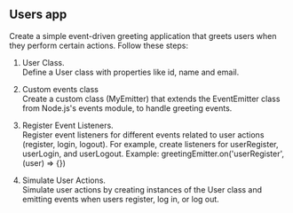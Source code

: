 ## Users app

Create a simple event-driven greeting application that greets users when they perform certain actions. 
Follow these steps:
1. User Class.\
Define a User class with properties like id, name and email.

2. Custom events class\
Create a custom class (MyEmitter) that extends the EventEmitter class from Node.js's events module, to handle greeting events.

3. Register Event Listeners.\
Register event listeners for different events related to user actions (register, login, logout). For example, create listeners for userRegister, userLogin, and userLogout.
Example: greetingEmitter.on('userRegister', (user) => {})

4. Simulate User Actions.\
Simulate user actions by creating instances of the User class and emitting events when users register, log in, or log out.